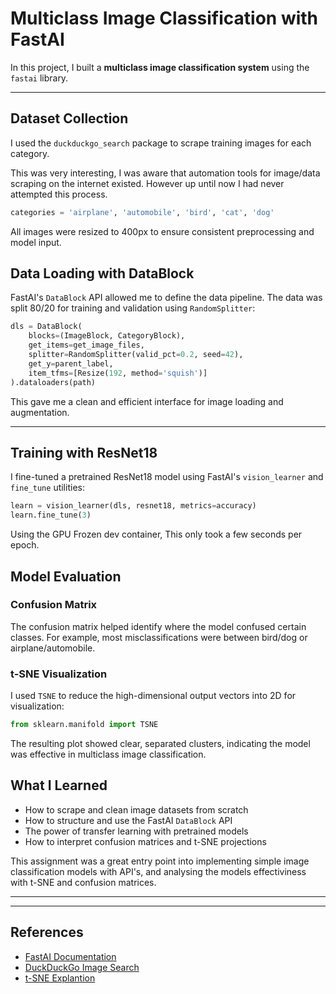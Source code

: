 # Multiclass Image Classification with FastAI

In this project, I built a **multiclass image classification system** using the `fastai` library. 

---

## Dataset Collection

I used the `duckduckgo_search` package to scrape training images for each category.

This was very interesting, I was aware that automation tools for image/data scraping on the internet existed.
However up until now I had never attempted this process.

```python
categories = 'airplane', 'automobile', 'bird', 'cat', 'dog'
```

All images were resized to 400px to ensure consistent preprocessing and model input.


##  Data Loading with DataBlock

FastAI's `DataBlock` API allowed me to define the data pipeline. The data was split 80/20 for training and validation using `RandomSplitter`:

```python
dls = DataBlock(
    blocks=(ImageBlock, CategoryBlock),
    get_items=get_image_files,
    splitter=RandomSplitter(valid_pct=0.2, seed=42),
    get_y=parent_label,
    item_tfms=[Resize(192, method='squish')]
).dataloaders(path)
```

This gave me a clean and efficient interface for image loading and augmentation.

---

## Training with ResNet18

I fine-tuned a pretrained ResNet18 model using FastAI's `vision_learner` and `fine_tune` utilities:

```python
learn = vision_learner(dls, resnet18, metrics=accuracy)
learn.fine_tune(3)
```

Using the GPU Frozen dev container, This only took a few seconds per epoch.



## Model Evaluation

### Confusion Matrix
The confusion matrix helped identify where the model confused certain classes. For example, most misclassifications were between bird/dog or airplane/automobile.

### t-SNE Visualization
I used `TSNE` to reduce the high-dimensional output vectors into 2D for visualization:

```python
from sklearn.manifold import TSNE
```

The resulting plot showed clear, separated clusters, indicating the model was effective in multiclass image classification.



## What I Learned

- How to scrape and clean image datasets from scratch
- How to structure and use the FastAI `DataBlock` API
- The power of transfer learning with pretrained models
- How to interpret confusion matrices and t-SNE projections

This assignment was a great entry point into implementing simple image classification models with API's, 
and analysing the models effectiviness with t-SNE and confusion matrices.

---

---

## References
- [FastAI Documentation](https://docs.fast.ai/)
- [DuckDuckGo Image Search](https://pypi.org/project/duckduckgo-search/)
- [t-SNE Explantion](https://www.youtube.com/watch?v=RJVL80Gg3lA)

